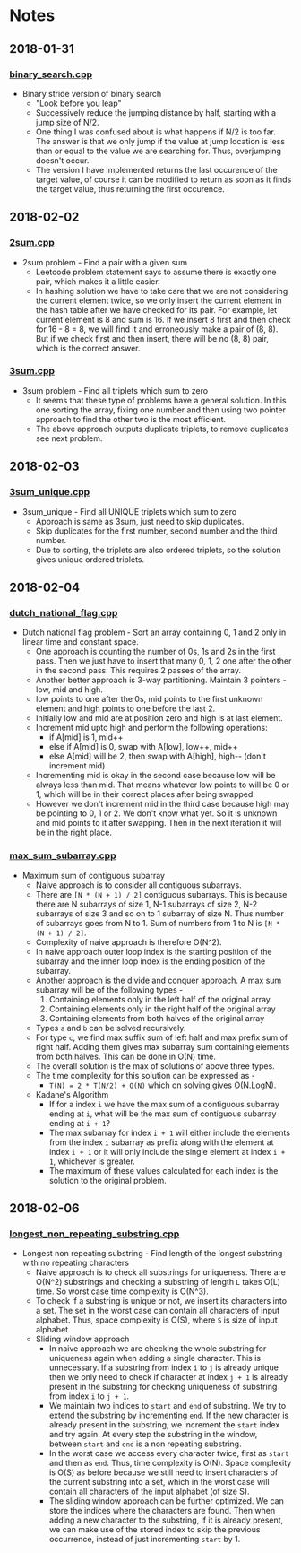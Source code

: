 # Notes

## 2018-01-31
### [binary_search.cpp](https://github.com/babu-thomas/ds-algos/blob/master/binary_search.cpp)
- Binary stride version of binary search
	- "Look before you leap"
	- Successively reduce the jumping distance by half, starting with a jump size of N/2.
	- One thing I was confused about is what happens if N/2 is too far. The answer is that we only
	jump if the value at jump location is less than or equal to the value we are searching for.
	Thus, overjumping doesn't occur.
	- The version I have implemented returns the last occurence of the target value, of course it
	can be modified to return as soon as it finds the target value, thus returning the first occurence.

## 2018-02-02
### [2sum.cpp](https://github.com/babu-thomas/ds-algos/blob/master/2sum.cpp)
- 2sum problem - Find a pair with a given sum
	- Leetcode problem statement says to assume there is exactly one pair, which makes it a little
	easier.
	- In hashing solution we have to take care that we are not considering the current element twice,
	so we only insert the current element in the hash table after we have checked for its pair.
	For example, let current element is 8 and sum is 16. If we insert 8 first and then check for
	16 - 8 = 8, we will find it and erroneously make a pair of (8, 8). But if we check first and
	then insert, there will be no (8, 8) pair, which is the correct answer.

### [3sum.cpp](https://github.com/babu-thomas/ds-algos/blob/master/3sum.cpp)
- 3sum problem - Find all triplets which sum to zero
	- It seems that these type of problems have a general solution. In this one sorting the array,
	fixing one number and then using two pointer approach to find the other two is the most efficient.
	- The above approach outputs duplicate triplets, to remove duplicates see next problem.

## 2018-02-03
### [3sum_unique.cpp](https://github.com/babu-thomas/ds-algos/blob/master/3sum_unique.cpp)
- 3sum_unique - Find all UNIQUE triplets which sum to zero
	- Approach is same as 3sum, just need to skip duplicates.
	- Skip duplicates for the first number, second number and the third number.
	- Due to sorting, the triplets are also ordered triplets, so the solution gives unique ordered triplets.

## 2018-02-04
### [dutch_national_flag.cpp](https://github.com/babu-thomas/ds-algos/blob/master/dutch_national_flag.cpp)
- Dutch national flag problem - Sort an array containing 0, 1 and 2 only in linear time and constant space.
	- One approach is counting the number of 0s, 1s and 2s in the first pass. Then we just have to
	insert that many 0, 1, 2 one after the other in the second pass. This requires 2 passes of the
	array.
	- Another better approach is 3-way partitioning. Maintain 3 pointers - low, mid and high.
	- low points to one after the 0s, mid points to the first unknown element and high points to one
	before the last 2.
	- Initially low and mid are at position zero and high is at last element.
	- Increment mid upto high and perform the following operations:
		- if A[mid] is 1, mid++
		- else if A[mid] is 0, swap with A[low], low++, mid++
		- else A[mid] will be 2, then swap with A[high], high-- (don't increment mid)
	- Incrementing mid is okay in the second case because low will be always less than mid. That
	means whatever low points to will be 0 or 1, which will be in their correct places after being swapped.
	- However we don't increment mid in the third case because high may be pointing to 0, 1 or 2. We
	don't know what yet. So it is unknown and mid points to it after swapping. Then in the next iteration
	it will be in the right place.

### [max_sum_subarray.cpp](https://github.com/babu-thomas/ds-algos/blob/master/max_sum_subarray.cpp)
- Maximum sum of contiguous subarray
	- Naive approach is to consider all contiguous subarrays.
	- There are `[N * (N + 1) / 2]` contiguous subarrays. This is because there are N subarrays of size 1,
	N-1 subarrays of size 2, N-2 subarrays of size 3 and so on to 1 subarray of size N. Thus number of subarrays
	goes from N to 1. Sum of numbers from 1 to N is `[N * (N + 1) / 2]`.
	- Complexity of naive approach is therefore O(N^2).
	- In naive approach outer loop index is the starting position of the subarray and the inner loop index
	is the ending position of the subarray.
	- Another approach is the divide and conquer approach. A max sum subarray will be of the following types -
		1. Containing elements only in the left half of the original array
		2. Containing elements only in the right half of the original array
		3. Containing elements from both halves of the original array
	- Types `a` and `b` can be solved recursively.
	- For type `c`, we find max suffix sum of left half and max prefix sum of right half. Adding them gives
	max subarray sum containing elements from both halves. This can be done in O(N) time.
	- The overall solution is the max of solutions of above three types.
	- The time complexity for this solution can be expressed as -
		- `T(N) = 2 * T(N/2) + O(N)` which on solving gives O(N.LogN).
	- Kadane's Algorithm
		- If for a index `i` we have the max sum of a contiguous subarray ending at `i`, what will be the
		max sum of contiguous subarray ending at `i + 1`?
		- The max subarray for index `i + 1` will either include the elements from the index `i` subarray as
		prefix along with the element at index `i + 1` or it will only include the single element at
		index `i + 1`, whichever is greater.
		- The maximum of these values calculated for each index is the solution to the original problem.

## 2018-02-06
### [longest_non_repeating_substring.cpp](https://github.com/babu-thomas/ds-algos/blob/master/longest_non_repeating_substring.cpp)
- Longest non repeating substring - Find length of the longest substring with no repeating characters
	- Naive approach is to check all substrings for uniqueness. There are O(N^2) substrings and checking
	a substring of length `L` takes O(L) time. So worst case time complexity is O(N^3).
	- To check if a substring is unique or not, we insert its characters into a set. The set in the worst
	case can contain all characters of input alphabet. Thus, space complexity is O(S), where
	`S` is size of input alphabet.
	- Sliding window approach
		- In naive approach we are checking the whole substring for uniqueness again when adding a single character.
		This is unnecessary. If a substring from index `i` to `j` is already unique then we only need to check
		if character at index `j + 1` is already present in the substring for checking uniqueness of substring from
		index `i` to `j + 1`.
		- We maintain two indices to `start` and `end` of substring. We try to extend the substring
		by incrementing `end`. If the new character is already present in the substring, we increment
		the `start` index and try again. At every step the substring in the window, between `start`
		and `end` is a non repeating substring.
		- In the worst case we access every character twice, first as `start` and then as `end`. Thus, time complexity
		is O(N). Space complexity is O(S) as before because we still need to insert characters of the current
		substring into a set, which in the worst case will contain all characters of the input alphabet (of size S).
		- The sliding window approach can be further optimized. We can store the indices where the characters are found.
		Then when adding a new character to the substring, if it is already present, we can make use of the stored
		index to skip the previous occurrence, instead of just incrementing `start` by 1.